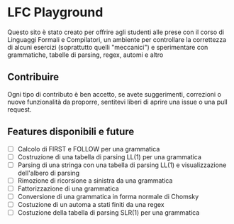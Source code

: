 # LFC Playground

Questo sito è stato creato per offrire agli studenti alle prese con il corso di Linguaggi Formali e Compilatori, un ambiente
per controllare la correttezza di alcuni esercizi (soprattutto quelli "meccanici") e sperimentare con grammatiche, tabelle di parsing, regex, automi e altro

## Contribuire
Ogni tipo di contributo è ben accetto, se avete suggerimenti, correzioni o nuove funzionalità da proporre, sentitevi liberi di aprire una issue o una pull request.

## Features disponibili e future
- [ ] Calcolo di FIRST e FOLLOW per una grammatica
- [ ] Costruzione di una tabella di parsing LL(1) per una grammatica
- [ ] Parsing di una stringa con una tabella di parsing LL(1) e visualizzazione dell'albero di parsing
- [ ] Rimozione di ricorsione a sinistra da una grammatica
- [ ] Fattorizzazione di una grammatica
- [ ] Conversione di una grammatica in forma normale di Chomsky
- [ ] Costuzione di un automa a stati finiti da una regex
- [ ] Costuzione della tabella di parsing SLR(1) per una grammatica